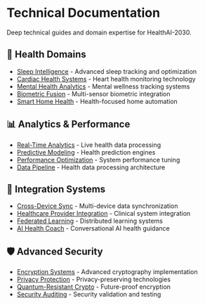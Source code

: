 # Technical Documentation

Deep technical guides and domain expertise for HealthAI-2030.

## 🏥 Health Domains
- [Sleep Intelligence](HealthDomains/SleepIntelligence.md) - Advanced sleep tracking and optimization
- [Cardiac Health Systems](HealthDomains/CardiacHealth.md) - Heart health monitoring technology
- [Mental Health Analytics](HealthDomains/MentalHealth.md) - Mental wellness tracking systems
- [Biometric Fusion](HealthDomains/BiometricFusion.md) - Multi-sensor biometric integration
- [Smart Home Health](HealthDomains/SmartHomeHealth.md) - Health-focused home automation

## 📊 Analytics & Performance
- [Real-Time Analytics](Analytics/RealTimeAnalytics.md) - Live health data processing
- [Predictive Modeling](Analytics/PredictiveModeling.md) - Health prediction engines
- [Performance Optimization](Performance/OptimizationGuide.md) - System performance tuning
- [Data Pipeline](Analytics/DataPipeline.md) - Health data processing architecture

## 🔗 Integration Systems
- [Cross-Device Sync](Integration/CrossDeviceSync.md) - Multi-device data synchronization
- [Healthcare Provider Integration](Integration/HealthcareProviders.md) - Clinical system integration
- [Federated Learning](Integration/FederatedLearning.md) - Distributed learning systems
- [AI Health Coach](Integration/AIHealthCoach.md) - Conversational AI health guidance

## 🛡️ Advanced Security
- [Encryption Systems](Security/EncryptionSystems.md) - Advanced cryptography implementation
- [Privacy Protection](Security/PrivacyProtection.md) - Privacy-preserving technologies
- [Quantum-Resistant Crypto](Security/QuantumResistant.md) - Future-proof encryption
- [Security Auditing](Security/SecurityAuditing.md) - Security validation and testing
